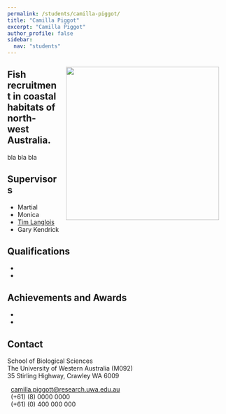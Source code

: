 ```yaml
---
permalink: /students/camilla-piggot/
title: "Camilla Piggot"
excerpt: "Camilla Piggot"
author_profile: false
sidebar:
  nav: "students"
---
```

<img class="philprofile" src='/images/Milly_WS.jpg' align='right' width="350" hspace="20" vspace="10">

## Fish recruitment in coastal habitats of north-west Australia.
bla bla bla

## Supervisors
- Martial
- Monica
- [Tim Langlois](https://uwamegfisheries.github.io/academics/tim-langlois/ "Tim Langlois")
- Gary Kendrick

## Qualifications
-
-

## Achievements and Awards
-
-

## Contact
<p class="address"><i class="far fa-building"></i> School of Biological Sciences<br>
The University of Western Australia (M092)<br>
35 Stirling Highway, Crawley WA 6009</p>

<p class="phoneemail"><i class="far fa-envelope-open"></i>&nbsp;&nbsp;<a href="mailto:camilla.piggott@research.uwa.edu.au ">camilla.piggott@research.uwa.edu.au </a><br>
<i class="fas fa-phone"></i>&nbsp;&nbsp;(+61) (8) 0000 0000<br>
<i class="fas fa-mobile-alt"></i>&nbsp;&nbsp;(+61) (0) 400 000 000<br>
